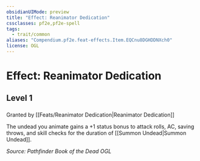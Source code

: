 ```yaml
---
obsidianUIMode: preview
title: "Effect: Reanimator Dedication"
cssclasses: pf2e,pf2e-spell
tags:
  - trait/common
aliases: "Compendium.pf2e.feat-effects.Item.EQCnu8DGHDDNXch0"
license: OGL
---
```

# Effect: Reanimator Dedication
## Level 1
### 






Granted by [[Feats/Reanimator Dedication|Reanimator Dedication]]

The undead you animate gains a +1 status bonus to attack rolls, AC, saving throws, and skill checks for the duration of [[Summon Undead|Summon Undead]].

*Source: Pathfinder Book of the Dead*
*OGL*